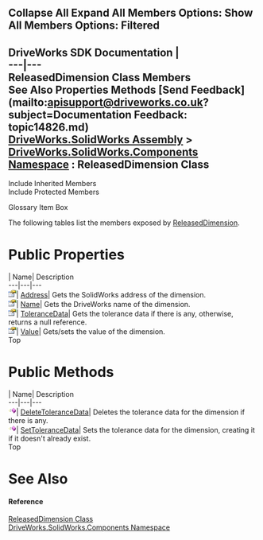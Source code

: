        

 Collapse All Expand All  Members Options: Show All  Members Options: Filtered   
---  
DriveWorks SDK Documentation  |   
---|---  
ReleasedDimension Class Members   
See Also Properties Methods [Send Feedback](mailto:apisupport@driveworks.co.uk?subject=Documentation Feedback: topic14826.md)  
[DriveWorks.SolidWorks Assembly](topic13342.md) > [DriveWorks.SolidWorks.Components Namespace](topic13925.md) : ReleasedDimension Class  
---  
  
Include Inherited Members    
Include Protected Members  


Glossary Item Box

The following tables list the members exposed by [ReleasedDimension](topic14826.md).

# Public Properties

| Name| Description  
---|---|---  
![Public Property](dotnetimages/publicProperty.gif)| [Address](topic14834.md)| Gets the SolidWorks address of the dimension.   
![Public Property](dotnetimages/publicProperty.gif)| [Name](topic14835.md)| Gets the DriveWorks name of the dimension.   
![Public Property](dotnetimages/publicProperty.gif)| [ToleranceData](topic14836.md)| Gets the tolerance data if there is any, otherwise, returns a null reference.   
![Public Property](dotnetimages/publicProperty.gif)| [Value](topic14837.md)| Gets/sets the value of the dimension.   
Top

# Public Methods

| Name| Description  
---|---|---  
![Public Method](dotnetimages/publicMethod.gif)| [DeleteToleranceData](topic14832.md)| Deletes the tolerance data for the dimension if there is any.   
![Public Method](dotnetimages/publicMethod.gif)| [SetToleranceData](topic14833.md)| Sets the tolerance data for the dimension, creating it if it doesn't already exist.   
Top

# See Also

#### Reference

[ReleasedDimension Class](topic14826.md)   
[DriveWorks.SolidWorks.Components Namespace](topic13925.md)


